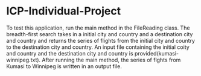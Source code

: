 # ICP-Individual-Project
To test this application, run the main method in the  FileReading class. The breadth-first search takes in a initial city and country and a destination city and country and returns the series of flights from the initial city and country to the destination city and country.
An input file containing the initial coity and country and the destination city and country is provided(kumasi-winnipeg.txt). After running the main method, the series of flghts from Kumasi to Winnipeg is written in an output file.
